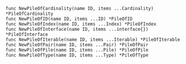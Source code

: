     func NewPileOfCardinality(name ID, items ...Cardinality) *PileOfCardinality
    func NewPileOfID(name ID, items ...ID) *PileOfID
    func NewPileOfIndex(name ID, items ...Index) *PileOfIndex
    func NewPileOfInterface(name ID, items ...interface{}) *PileOfInterface
    func NewPileOfIterable(name ID, items ...Iterable) *PileOfIterable
    func NewPileOfPair(name ID, items ...Pair) *PileOfPair
    func NewPileOfPile(name ID, items ...Pile) *PileOfPile
    func NewPileOfType(name ID, items ...Type) *PileOfType
